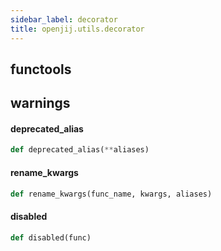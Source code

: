 ```yaml
---
sidebar_label: decorator
title: openjij.utils.decorator
---
```


## functools

## warnings

#### deprecated\_alias

```python
def deprecated_alias(**aliases)
```

#### rename\_kwargs

```python
def rename_kwargs(func_name, kwargs, aliases)
```

#### disabled

```python
def disabled(func)
```

